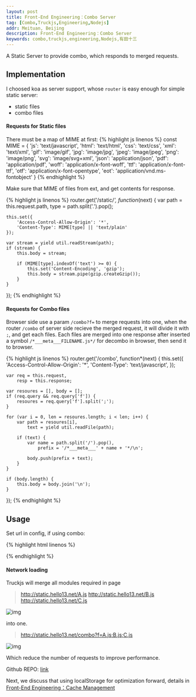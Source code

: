```yaml
---
layout: post
title: Front-End Engineering：Combo Server
tag: [Combo,Truckjs,Engineering,Nodejs]
addr: Meituan, Beijing
description: Front-End Engineering：Combo Server
keywords: combo,truckjs,engineering,Nodejs,有田十三
---
```


A Static Server to provide combo, which responds to merged requests.

<!--more-->

## Implementation

I choosed koa as server support, whose `router` is easy enough for simple static server:

* static files
* combo files

#### Requests for Static files

There must be a map of MIME at first:
{% highlight js linenos %}
const MIME = {
    'js': 'text/javascript',
    'html': 'text/html',
    'css': 'text/css',
    'xml': 'text/xml',
    'gif': 'image/gif',
    'jpg': 'image/jpg',
    'jpeg': 'image/jpeg',
    'png': 'image/png',
    'svg': 'image/svg+xml',
    'json': 'application/json',
    'pdf': 'application/pdf',
    'woff': 'application/x-font-woff',
    'ttf': 'application/x-font-ttf',
    'otf': 'application/x-font-opentype',
    'eot': 'application/vnd.ms-fontobject'
}
{% endhighlight %}

Make sure that MIME of files from ext, and get contents for response.

{% highlight js linenos %}
router.get('/static/*', function*(next) {
    var path = this.request.path,
        type = path.split('.').pop();

    this.set({
        'Access-Control-Allow-Origin': '*',
        'Content-Type': MIME[type] || 'text/plain'
    });

    var stream = yield util.readStream(path);
    if (stream) {
        this.body = stream;

        if (MIME[type].indexOf('text') >= 0) {
            this.set('Content-Encoding', 'gzip');
            this.body = stream.pipe(gzip.createGzip());
        }
    }
});
{% endhighlight %}

#### Requests for Combo files

Browser side use a param `/combo?f=` to merge requests into one,
when the router `/combo` of server side recieve the merged request, it will divide it with `;`, and get each files. Each files are merged into one response after inserted a symbol `/*___meta___FILENAME.js*/` for decombo in browser, then send it to browser.

{% highlight js linenos %}
router.get('/combo', function*(next) {
    this.set({
        'Access-Control-Allow-Origin': '*',
        'Content-Type': 'text/javascript',
    });

    var req = this.request,
        resp = this.response;

    var resoures = [], body = [];
    if (req.query && req.query['f']) {
        resoures = req.query['f'].split(';');
    }

    for (var i = 0, len = resoures.length; i < len; i++) {
        var path = resoures[i],
            text = yield util.readFile(path);

        if (text) {
            var name = path.split('/').pop(),
                prefix = '/*___meta___' + name + '*/\n';

            body.push(prefix + text);
        }
    }

    if (body.length) {
        this.body = body.join('\n');
    }
});
{% endhighlight %}

## Usage

Set url in config, if using combo:

{% highlight html linenos %}
<script>
    var requirejs = {
        __require: [],
        __requirejsConfig: {
            combo: {
                url: '{{ site.STATIC_HOST }}/combo?f='
            },
            prefix: '/static/js/'
        }
    }, require = function() {
        requirejs.__require.push(arguments)
    };
</script>
{% endhighlight %}

#### Network loading

Truckjs will merge all modules required in page

> http://static.hello13.net/A.js
> http://static.hello13.net/B.js
> http://static.hello13.net/C.js

![img](/static/img/post/truck.png)

into one.

> http://static.hello13.net/combo?f=A.js;B.js;C.js

![img](/static/img/post/ls-2.png)

Which reduce the number of requests to improve performance.

Github REPO: [link](https://github.com/yooungt13/combo-server)

Next, we discuss that using localStorage for optimization forward, details in [Front-End Engineering：Cache Management](/posts/localstorage/)

